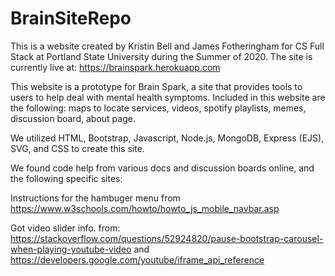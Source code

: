 # BrainSiteRepo

This is a website created by Kristin Bell and James Fotheringham for CS Full Stack at Portland State University during the Summer of 2020.
The site is currently live at: https://brainspark.herokuapp.com

This website is a prototype for Brain Spark, a site that provides tools to users to help deal with mental health symptoms.
Included in this website are the following: maps to locate services, videos, spotify playlists, memes, discussion board, about page.

We utilized HTML, Bootstrap, Javascript, Node.js, MongoDB, Express (EJS), SVG, and CSS to create this site.

We found code help from various docs and discussion boards online, and the following specific sites:

Instructions for the hambuger menu from https://www.w3schools.com/howto/howto_js_mobile_navbar.asp

Got video slider info. from: https://stackoverflow.com/questions/52924820/pause-bootstrap-carousel-when-playing-youtube-video
  and https://developers.google.com/youtube/iframe_api_reference
  
  
